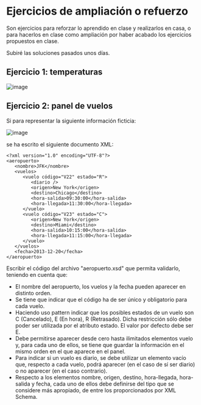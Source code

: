 # Ejercicios de ampliación o refuerzo

Son ejercicios para reforzar lo aprendido en clase y realizarlos en casa, o para hacerlos en clase como ampliación por haber acabado los ejercicios propuestos en clase.

Subiré las soluciones pasados unos días.


## Ejercicio 1: temperaturas

![image](https://github.com/profeMelola/LM-04-2023-24/assets/91023374/1a1ae0b7-8758-4363-8a00-64ed70e00329)


## Ejercicio 2: panel de vuelos

Si para representar la siguiente información ficticia:

![image](https://github.com/profeMelola/LM-04-2023-24/assets/91023374/c53f2f68-66bd-42e9-9807-dcf0210ecb35)

se ha escrito el siguiente documento XML:

```
<?xml version="1.0" encoding="UTF-8"?>
<aeropuerto>
   <nombre>JFK</nombre>
   <vuelos>
      <vuelo código="V22" estado="R">
         <diario />
         <origen>New York</origen>
         <destino>Chicago</destino>
         <hora-salida>09:30:00</hora-salida>
         <hora-llegada>11:30:00</hora-llegada>
      </vuelo>
      <vuelo código="V23" estado="C">
         <origen>New York</origen>
         <destino>Miami</destino>
         <hora-salida>10:15:00</hora-salida>
         <hora-llegada>11:15:00</hora-llegada>
      </vuelo>
   </vuelos>
   <fecha>2013-12-20</fecha>
</aeropuerto>
```

Escribir el código del archivo "aeropuerto.xsd" que permita validarlo, teniendo en cuenta que:

- El nombre del aeropuerto, los vuelos y la fecha pueden aparecer en distinto orden.
- Se tiene que indicar que el código ha de ser único y obligatorio para cada vuelo.
- Haciendo uso pattern indicar que los posibles estados de un vuelo son C (Cancelado), E (En hora), R (Retrasado). Dicha restricción sólo debe poder ser utilizada por el atributo estado. El valor por defecto debe ser E.
- Debe permitirse aparecer desde cero hasta ilimitados elementos vuelo y, para cada uno de ellos, se tiene que guardar la información en el mismo orden en el que aparece en el panel.
- Para indicar si un vuelo es diario, se debe utilizar un elemento vacío que, respecto a cada vuelo, podrá aparecer (en el caso de sí ser diario) o no aparecer (en el caso contrario).
- Respecto a los elementos nombre, origen, destino, hora-llegada, hora-salida y fecha, cada uno de ellos debe definirse del tipo que se considere más apropiado, de entre los proporcionados por XML Schema.
